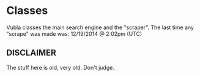 # Classes
Vubla classes the main search engine and the "scraper". The last time any "scrape" was made was: 12/19/2014 @ 2:02pm (UTC)


## DISCLAIMER 

The stuff here is old, very old. Don't judge. 
